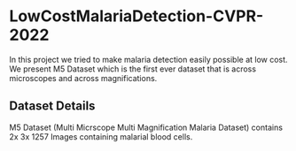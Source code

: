 # LowCostMalariaDetection-CVPR-2022
In this project we tried to make malaria detection easily possible at low cost. We present M5 Dataset which is the first ever dataset that is across microscopes and across magnifications.
## Dataset Details
M5 Dataset (Multi Micrscope Multi Magnification Malaria Dataset) contains 2x 3x 1257 Images containing malarial blood cells. 
